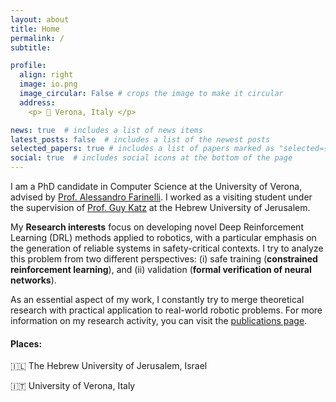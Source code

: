 ```yaml
---
layout: about
title: Home
permalink: /
subtitle: 

profile:
  align: right
  image: io.png
  image_circular: False # crops the image to make it circular
  address: 
    <p> 📍 Verona, Italy </p>

news: true  # includes a list of news items
latest_posts: false  # includes a list of the newest posts
selected_papers: true # includes a list of papers marked as "selected={true}"
social: true  # includes social icons at the bottom of the page
---
```


I am a PhD candidate in Computer Science at the University of Verona, advised by [Prof. Alessandro Farinelli](http://profs.sci.univr.it/~farinelli/). I worked as a visiting student under the supervision of [Prof. Guy Katz](https://www.katz-lab.com/) at the Hebrew University of Jerusalem.

My **Research interests** focus on developing novel Deep Reinforcement Learning (DRL) methods applied to robotics, with a particular emphasis on the generation of reliable systems in safety-critical contexts. I try to analyze this problem from two different perspectives: (i) safe training (**constrained reinforcement learning**), and (ii) validation (**formal verification of neural networks**). 

As an essential aspect of my work, I constantly try to merge theoretical research with practical application to real-world robotic problems. For more information on my research activity, you can visit the [publications page](https://d-corsi.github.io/publications/).

#### Places:
  🇮🇱 The Hebrew University of Jerusalem, Israel

  🇮🇹 University of Verona, Italy 
